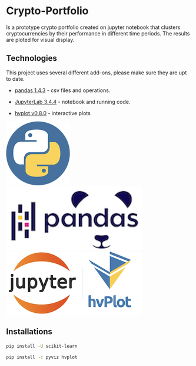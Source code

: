 # Crypto-Portfolio

Is a prototype crypto portfolio created on jupyter notebook that clusters cryptocurrencies by their performance in different
time periods. The results are ploted for visual display.

## Technologies

This project uses several different add-ons, please make sure they are upt to date.

* [pandas 1.4.3](https://github.com/pandas-dev/pandas/blob/main/README.md) - csv files and operations.

* [JupyterLab 3.4.4](https://jupyter.org/) - notebook and running code.

* [hvplot v0.8.0](https://github.com/holoviz/hvplot#readme) - interactive plots



![Python Logo](images/python.png) ![Pandas Logo](images/Pandas.png) ![JupyterLab Logo](images/jupyterlab.png)
![hv plot logo](images/hvplot.png)



## Installations

```bash
pip install -U scikit-learn
```
```bash
pip install -c pyviz hvplot
```
